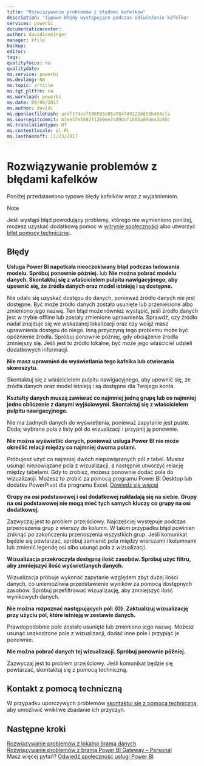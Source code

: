 ```yaml
---
title: "Rozwiązywanie problemów z błędami kafelków"
description: "Typowe błędy występujące podczas odświeżanie kafelka"
services: powerbi
documentationcenter: 
author: davidiseminger
manager: kfile
backup: 
editor: 
tags: 
qualityfocus: no
qualitydate: 
ms.service: powerbi
ms.devlang: NA
ms.topic: article
ms.tgt_pltfrm: na
ms.workload: powerbi
ms.date: 09/06/2017
ms.author: davidi
ms.openlocfilehash: acdf174ecf580593e05a784f49122dd33b484cfa
ms.sourcegitcommit: b3ee37e1587f1269ee7dd9daf1685a06dea3b50c
ms.translationtype: HT
ms.contentlocale: pl-PL
ms.lasthandoff: 11/23/2017
---
```

# <a name="troubleshooting-tile-errors"></a>Rozwiązywanie problemów z błędami kafelków
Poniżej przedstawiono typowe błędy kafelków wraz z wyjaśnieniem.

> [!NOTE]
> Jeśli wystąpi błąd powodujący problemy, którego nie wymieniono poniżej, możesz uzyskać dodatkową pomoc w [witrynie społeczności](http://community.powerbi.com/) albo utworzyć [bilet pomocy technicznej](https://powerbi.microsoft.com/support/).
> 
> 

## <a name="errors"></a>Błędy
**Usługa Power BI napotkała nieoczekiwany błąd podczas ładowania modelu. Spróbuj ponownie później.**
lub **Nie można pobrać modelu danych. Skontaktuj się z właścicielem pulpitu nawigacyjnego, aby upewnić się, że źródła danych oraz model istnieją i są dostępne.**

Nie udało się uzyskać dostępu do danych, ponieważ źródło danych nie jest dostępne. Być może źródło danych zostało usunięte lub przeniesione albo zmieniono jego nazwę. Ten błąd może również wystąpić, jeśli źródło danych jest w trybie offline lub zostały zmienione uprawnienia. Sprawdź, czy źródło nadal znajduje się we wskazanej lokalizacji oraz czy wciąż masz uprawnienia dostępu do niego. Inną przyczyną tego problemu może być opóźnienie źródła. Spróbuj ponownie później, gdy obciążenie źródła zmniejszy się. Jeśli jest to źródło lokalne, być może jego właściciel udzieli dodatkowych informacji.

**Nie masz uprawnień do wyświetlania tego kafelka lub otwierania skoroszytu.**

Skontaktuj się z właścicielem pulpitu nawigacyjnego, aby upewnić się, że źródła danych oraz model istnieją i są dostępne dla Twojego konta.

**Kształty danych muszą zawierać co najmniej jedną grupę lub co najmniej jedno obliczenie z danymi wyjściowymi. Skontaktuj się z właścicielem pulpitu nawigacyjnego.**

Nie ma żadnych danych do wyświetlenia, ponieważ zapytanie jest puste. Dodaj wybrane pola z listy pól do wizualizacji i przypnij ją ponownie.

**Nie można wyświetlić danych, ponieważ usługa Power BI nie może określić relacji między co najmniej dwoma polami.**

Próbujesz użyć co najmniej dwóch niepowiązanych pól z tabel. Musisz usunąć niepowiązane pola z wizualizacji, a następnie utworzyć relację między tabelami. Gdy to zrobisz, możesz ponownie dodać pola do wizualizacji. Możesz to zrobić za pomocą programu Power BI Desktop lub dodatku PowerPivot dla programu Excel. [Dowiedz się więcej](desktop-create-and-manage-relationships.md)

**Grupy na osi podstawowej i osi dodatkowej nakładają się na siebie. Grupy na osi podstawowej nie mogą mieć tych samych kluczy co grupy na osi dodatkowej.**

Zazwyczaj jest to problem przejściowy. Najczęściej występuje podczas przenoszenia grup z wierszy do kolumn. W takim przypadku błąd powinien zniknąć po zakończeniu przenoszenia wszystkich grup. Jeśli komunikat będzie się powtarzać, spróbuj zamienić pola między wierszami i kolumnami lub zmienić legendę osi albo usunąć pola z wizualizacji.  

**Wizualizacja przekroczyła dostępną ilość zasobów. Spróbuj użyć filtru, aby zmniejszyć ilość wyświetlanych danych.**

Wizualizacja próbuje wykonać zapytanie względem zbyt dużej ilości danych, co uniemożliwia przedstawienie wyników za pomocą dostępnych zasobów. Spróbuj przefiltrować wizualizację, aby zmniejszyć ilość wynikowych danych.

**Nie można rozpoznać następujących pól: {0}. Zaktualizuj wizualizację przy użyciu pól, które istnieją w zestawie danych.**

Prawdopodobnie pole zostało usunięte lub zmieniono jego nazwę. Możesz usunąć uszkodzone pole z wizualizacji, dodać inne pole i przypiąć je ponownie.

**Nie można pobrać danych tej wizualizacji. Spróbuj ponownie później.**

Zazwyczaj jest to problem przejściowy. Jeśli komunikat będzie się powtarzać, skontaktuj się z pomocą techniczną.

## <a name="contact-support"></a>Kontakt z pomocą techniczną
W przypadku uporczywych problemów [skontaktuj się z pomocą techniczną](https://support.powerbi.com), aby umożliwić wnikliwe zbadanie ich przyczyn.

## <a name="next-steps"></a>Następne kroki
[Rozwiązywanie problemów z lokalną bramą danych](service-gateway-onprem-tshoot.md)  
[Rozwiązywanie problemów z bramą Power BI Gateway – Personal](service-admin-troubleshooting-power-bi-personal-gateway.md)  
Masz więcej pytań? [Odwiedź społeczność usługi Power BI](http://community.powerbi.com/)

